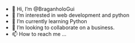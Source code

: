 - 👋 Hi, I’m @BraganholoGui
- 👀 I’m interested in web development and python
- 🌱 I’m currently learning Python
- 💞️ I’m looking to collaborate on a business.
- 📫 How to reach me ...

<!---
BraganholoGui/BraganholoGui is a ✨ special ✨ repository because its `README.md` (this file) appears on your GitHub profile.
You can click the Preview link to take a look at your changes.
--->
